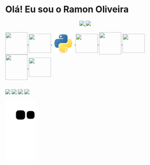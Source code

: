 # Olá! Eu sou o Ramon Oliveira

<div align="center">
  <a href="https://github.com/Raoliveirasilva">
   <img height="175em" src="https://github-readme-stats.vercel.app/api?username=Raoliveirasilva&show_icons=true&theme=dracula&include_all_commits=true&count_private=true"/>
   <img height="175em" src="https://github-readme-stats.vercel.app/api/top-langs/?username=Raoliveirasilva&layout=compact&langs_count=7&theme=dracula"/>
</div>
  
<div style="display: inline_block"><br>
  <img align="center" height="70" width="70" src="https://cdn.jsdelivr.net/gh/devicons/devicon/icons/microsoftsqlserver/microsoftsqlserver-plain.svg" />
  <img align="center" height="60" width="70" src="https://cdn.jsdelivr.net/gh/devicons/devicon/icons/mysql/mysql-plain.svg" />
  <img align="center" height="70" width="70" src="https://raw.githubusercontent.com/devicons/devicon/master/icons/python/python-original.svg">
  <img align="center" height="60" width="70" src="https://cdn.jsdelivr.net/gh/devicons/devicon/icons/anaconda/anaconda-original.svg" />
  <img align="center" height="70" width="70" src="https://cdn.jsdelivr.net/gh/devicons/devicon/icons/jupyter/jupyter-original-wordmark.svg" />
  <img align="center" height="60" width="70" src="https://cdn.jsdelivr.net/gh/devicons/devicon/icons/pycharm/pycharm-original.svg" />
  <img align="center" height="80" width="70" src="https://imagensemoldes.com.br/wp-content/uploads/2020/09/Logo-Excel-PNG.png"/>
  <img align="center" height="60" width="70" src="https://upload.wikimedia.org/wikipedia/commons/thumb/c/cf/New_Power_BI_Logo.svg/1200px-New_Power_BI_Logo.svg.png"/>

  ##
  
  <div> 
  <a href="https://www.instagram.com/_ramon_oliveiraaa/" target="_blank"><img src="https://img.shields.io/badge/-Instagram-%23E4405F?style=for-the-badge&logo=instagram&logoColor=white" target="_blank"></a>
 <a href="https://discord.com/channels/@me" target="_blank"><img src="https://img.shields.io/badge/Discord-7289DA?style=for-the-badge&logo=discord&logoColor=white" target="_blank"></a> 
  <a href = "mailto:ra.oliveira050@gmail.com"><img src="https://img.shields.io/badge/-Gmail-%23333?style=for-the-badge&logo=gmail&logoColor=white" target="_blank"></a>
  <a href="https://www.linkedin.com/in/ramon-oliveira-silva-28aa70219" target="_blank"><img src="https://img.shields.io/badge/-LinkedIn-%230077B5?style=for-the-badge&logo=linkedin&logoColor=white" target="_blank"></a> 
    
 ![Snake animation](https://github.com/Raoliveirasilva/Raoliveirasilva/blob/output/github-contribution-grid-snake.svg)
 
</div>
 

